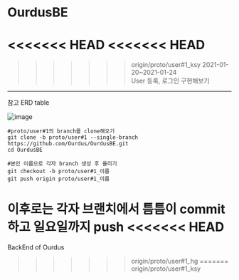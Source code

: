 # OurdusBE
<<<<<<< HEAD
<<<<<<< HEAD
=======
>>>>>>> origin/proto/user#1_ksy
2021-01-20~2021-01-24  
User 등록, 로그인 구현해보기
  
---
참고 ERD table  
  
![image](https://user-images.githubusercontent.com/59992230/105052812-a5120700-5ab3-11eb-8060-faf9d8d9509e.png)  
  
  
  
  
~~~
#proto/user#1의 branch를 clone해오기 
git clone -b proto/user#1 --single-branch https://github.com/Ourdus/OurdusBE.git
cd OurdusBE
  
#본인 이름으로 각자 branch 생성 후 올리기
git checkout -b proto/user#1_이름
git push origin proto/user#1_이름
~~~
  
이후로는 각자 브랜치에서 틈틈이 commit 하고 일요일까지 push
<<<<<<< HEAD
=======
BackEnd of Ourdus

>>>>>>> origin/proto/user#1_hg
=======
>>>>>>> origin/proto/user#1_ksy
